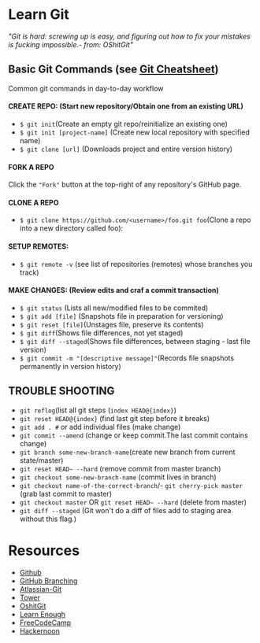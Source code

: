 # **Learn** Git

_"Git is hard: screwing up is easy, and figuring out how to fix your mistakes is fucking impossible.- from: OShitGit"_  

## Basic Git Commands (see [Git Cheatsheet](https://services.github.com/on-demand/downloads/github-git-cheat-sheet.pdf))
Common git commands in day-to-day workflow
#### CREATE REPO: (Start new repository/Obtain one from an existing URL)
-  `$ git init`(Create an empty git repo/reinitialize an existing one)
-  `$ git init [project-name]` (Create new local repository with specified name)
-  `$ git clone [url]` (Downloads project and entire version history)
#### FORK A REPO
Click the `"Fork"` button at the top-right of any repository's GitHub page.
#### CLONE A REPO 
-  `$ git clone https://github.com/<username>/foo.git foo`(Clone a repo into a new directory called foo):
#### SETUP REMOTES:
-  `$ git remote -v` (see list of repositories (remotes) whose branches you track)
#### MAKE CHANGES: (Review edits and craf a commit transaction)
- `$ git status` (Lists all new/modified files to be commited)
- `$ git add [file]` (Snapshots file in preparation for versioning)
- `$ git reset [file]`(Unstages file, preserve its contents)
- `$ git diff`(Shows file differences, not yet staged)
- `$ git diff --staged`(Shows file differences, between staging - last file version)
- `$ git commit -m "[descriptive message]"`(Records file snapshots permanently in version history)

## TROUBLE SHOOTING
- `git reflog`(list all git steps (`index HEAD@{index}`)
- `git reset HEAD@{index}` (find last git step before it breaks)
- `git add . #` or add individual files (make change)
- `git commit --amend` (change or keep commit.The last commit contains change) 
- `git branch some-new-branch-name`(create new branch from current state/master)
- `git reset HEAD~ --hard` (remove commit from master branch)
- `git checkout some-new-branch-name` (commit lives in branch)
- `git checkout name-of-the-correct-branch`/- `git cherry-pick master` (grab last commit to master)
- `git checkout master` OR  `git reset HEAD~ --hard` (delete from master)
- `git diff --staged` (Git won't do a diff of files add to staging area without this flag.)

# Resources
- [Github](https://try.github.io/)
- [GitHub Branching](https://learngitbranching.js.org/)
- [Atlassian-Git](https://www.atlassian.com/git/tutorials)
- [Tower](https://www.git-tower.com/learn/)
- [OshitGit](http://ohshitgit.com/)
- [Learn Enough](https://www.learnenough.com/git-tutorial)
- [FreeCodeCamp](https://medium.freecodecamp.org/how-you-can-learn-git-and-github-while-youre-learning-to-code-7a592ea287ba)
- [Hackernoon](https://hackernoon.com/git-merge-vs-rebase-whats-the-diff-76413c117333)
